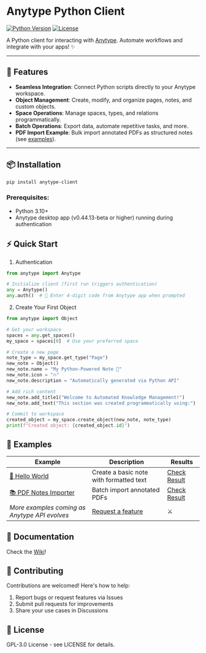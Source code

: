 # Anytype Python Client 

[![Python Version](https://img.shields.io/badge/python-3.10%2B-blue)](https://www.python.org/)
[![License](https://img.shields.io/badge/license-GPL3-green)](https://github.com/charlesneimog/anytype-client/blob/main/LICENSE)

A Python client for interacting with [Anytype](https://anytype.io/). Automate workflows and integrate with your apps! ✨

---

## 🚀 Features

- **Seamless Integration**: Connect Python scripts directly to your Anytype workspace.
- **Object Management**: Create, modify, and organize pages, notes, and custom objects.
- **Space Operations**: Manage spaces, types, and relations programmatically.
- **Batch Operations**: Export data, automate repetitive tasks, and more.
- **PDF Import Example**: Bulk import annotated PDFs as structured notes (see [examples](https://github.com/charlesneimog/anytype-client/tree/main/examples)).

---

## 📦 Installation

```bash
pip install anytype-client
``` 

### Prerequisites:

- Python 3.10+
- Anytype desktop app (v0.44.13-beta or higher) running during authentication

## ⚡ Quick Start

1. Authentication

``` python
from anytype import Anytype

# Initialize client (first run triggers authentication)
any = Anytype()
any.auth()  # 🔑 Enter 4-digit code from Anytype app when prompted
``` 
2. Create Your First Object

``` python
from anytype import Object

# Get your workspace
spaces = any.get_spaces()
my_space = spaces[0]  # Use your preferred space

# Create a new page
note_type = my_space.get_type("Page")
new_note = Object()
new_note.name = "My Python-Powered Note 📝"
new_note.icon = "🔥"
new_note.description = "Automatically generated via Python API"

# Add rich content
new_note.add_title1("Welcome to Automated Knowledge Management!")
new_note.add_text("This section was created programmatically using:")

# Commit to workspace
created_object = my_space.create_object(new_note, note_type)
print(f"Created object: {created_object.id}")
```
## 🌟 Examples


| Example | Description | Results | 
|---------|-------------| ------  |
| [📄 Hello World](examples/hello_world.py) | Create a basic note with formatted text | [Check Result](resources/hello.png) |
| [📚 PDF Notes Importer](examples/import-pdf-notes.py) | Batch import annotated PDFs | [Check Result](resources/pdf.png) |
| *More examples coming as Anytype API evolves* | [Request a feature](https://github.com/charlesneimog/anytype-client/issues) | ⚔️ |

## 📄 Documentation

Check the [Wiki](https://github.com/charlesneimog/anytype-client/wiki)!

## 🤝 Contributing

Contributions are welcomed! Here's how to help:

1. Report bugs or request features via Issues
2. Submit pull requests for improvements
3. Share your use cases in Discussions

## 📄 License

GPL-3.0 License - see LICENSE for details.

